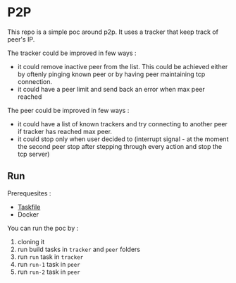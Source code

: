# P2P

This repo is a simple poc around p2p.
It uses a tracker that keep track of peer's IP.

The tracker could be improved in few ways :
- it could remove inactive peer from the list.
    This could be achieved either by oftenly pinging known peer or by having peer maintaining tcp connection.
- it could have a peer limit and send back an error when max peer reached

The peer could be  improved in few ways :
- it could have a list of known trackers and try connecting to another peer if tracker has reached max peer.
- it could stop only when user decided to (interrupt signal - at the moment the second peer stop after stepping through every action and stop the tcp server)

## Run

Prerequesites :
- [Taskfile](https://taskfile.dev)
- Docker

You can run the poc by  :

1) cloning it 
2) run build tasks in `tracker` and `peer` folders
3) run `run` task in `tracker`
4) run `run-1` task in `peer`
5) run `run-2` task in `peer`
